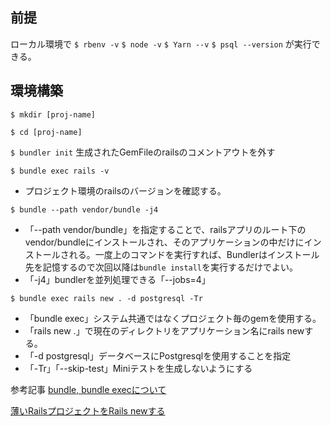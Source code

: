 ## 前提
ローカル環境で
```$ rbenv -v```
```$ node -v```
```$ Yarn --v```
```$ psql --version```
が実行できる。

## 環境構築
```$ mkdir [proj-name]```

```$ cd [proj-name]```

```$ bundler init```
生成されたGemFileのrailsのコメントアウトを外す

```$ bundle exec rails -v``` 

- プロジェクト環境のrailsのバージョンを確認する。

```$ bundle --path vendor/bundle -j4``` 

- 「--path vendor/bundle」を指定することで、railsアプリのルート下のvendor/bundleにインストールされ、そのアプリケーションの中だけにインストールされる。一度上のコマンドを実行すれば、Bundlerはインストール先を記憶するので次回以降は```bundle install```を実行するだけでよい。
- 「-j4」bundlerを並列処理できる「--jobs=4」

```$ bundle exec rails new . -d postgresql -Tr``` 

- 「bundle exec」システム共通ではなくプロジェクト毎のgemを使用する。
- 「rails new .」で現在のディレクトリをアプリケーション名にrails newする。
- 「-d postgresql」データベースにPostgresqlを使用することを指定
- 「-Tr」「--skip-test」Miniテストを生成しないようにする

参考記事
[bundle, bundle execについて](https://qiita.com/dawn_628/items/1821d4eef22b9f45eea8)

[薄いRailsプロジェクトをRails newする](https://qiita.com/shinkuFencer/items/e6b4e24a92f7b34e9f24)